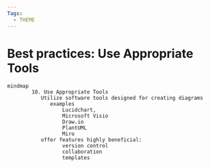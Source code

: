 ```yaml
---
Tags:
  - THEME
---
```



# Best practices: Use Appropriate Tools



```mermaid
mindmap
        10. Use Appropriate Tools
           Utilize software tools designed for creating diagrams
              examples 
                  Lucidchart, 
                  Microsoft Visio 
                  Draw.io 
                  PlantUML
                  Miro
           offer features highly beneficial:
                  version control
                  collaboration
                  templates
```              